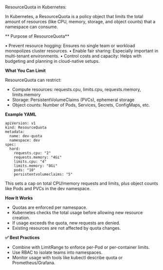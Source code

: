 ResourceQuota in Kubernetes:


In Kubernetes, a ResourceQuota is a policy object that limits the total amount of resources (like CPU, memory, storage, and object counts) that a namespace can consume.

** Purpose of ResourceQuota**

• Prevent resource hogging: Ensures no single team or workload monopolizes cluster resources.
• Enable fair sharing: Especially important in multi-tenant environments.
• Control costs and capacity: Helps with budgeting and planning in cloud-native setups.

**What You Can Limit**

ResourceQuota can restrict:

- Compute resources: requests.cpu, limits.cpu, requests.memory, limits.memory
- Storage: PersistentVolumeClaims (PVCs), ephemeral storage
- Object counts: Number of Pods, Services, Secrets, ConfigMaps, etc.

**Example YAML**

    apiVersion: v1
    kind: ResourceQuota
    metadata:
      name: dev-quota
      namespace: dev
    spec:
      hard:
        requests.cpu: "2"
        requests.memory: "4Gi"
        limits.cpu: "4"
        limits.memory: "8Gi"
        pods: "10"
        persistentvolumeclaims: "5"  


This sets a cap on total CPU/memory requests and limits, plus object counts like Pods and PVCs in the dev namespace.

**How It Works**

- Quotas are enforced per namespace.
- Kubernetes checks the total usage before allowing new resource creation.
- If usage exceeds the quota, new requests are denied.
- Existing resources are not affected by quota changes.

**✅ Best Practices**

- Combine with LimitRange to enforce per-Pod or per-container limits.
- Use RBAC to isolate teams into namespaces.
- Monitor usage with tools like kubectl describe quota or Prometheus/Grafana.
